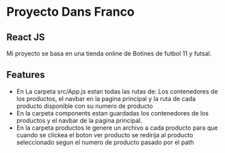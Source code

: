 # Proyecto Dans Franco
## React JS
Mi proyecto se basa en una tienda online de Botines de futbol 11 y futsal.
## Features

- En La carpeta src/App.js estan todas las rutas de:  Los contenedores de los productos, el navbar en la pagina principal y la ruta de cada producto disponible con su numero de producto
- En la carpeta components estan guardadas los contenedores de los productos y el navbar de la pagina principal.     
- En la carpeta productos le genere un archivo a cada producto para que cuando se clickea el boton ver producto se redirija al producto seleccionado segun el numero de producto pasado por el path

